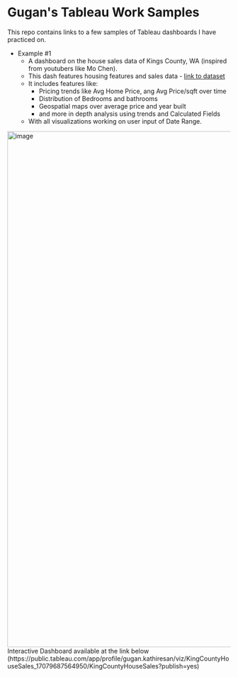 # Gugan's Tableau Work Samples
This repo contains links to a few samples of Tableau dashboards I have practiced on.

- Example #1
  - A dashboard on the house sales data of Kings County, WA (inspired from youtubers like Mo Chen).
  - This dash features housing features and sales data - [link to dataset](https://github.com/mochen862/king-county-house-sales)
  - It includes features like:
    - Pricing trends like Avg Home Price, ang Avg Price/sqft over time
    - Distribution of Bedrooms and bathrooms
    - Geospatial maps over average price and year built
    - and more in depth analysis using trends and Calculated Fields
  - With all visualizations working on user input of Date Range.
 
<img width="1162" alt="image" src="https://github.com/Gugan0905/TableauWorkSamples/assets/43416760/7b68ba24-f3db-481d-b79c-16de349716e6">
Interactive Dashboard available at the link below (https://public.tableau.com/app/profile/gugan.kathiresan/viz/KingCountyHouseSales_17079687564950/KingCountyHouseSales?publish=yes)

<!----------------------------------------------------------------------------->
[Link1]: https://public.tableau.com/app/profile/gugan.kathiresan/viz/KingCountyHouseSales_17079687564950/KingCountyHouseSales?publish=yes
<!---------------------------------[ Buttons ]--------------------------------->
[Button Click]: https://img.shields.io/badge/Click_Me!-37a779?style=for-the-badge
